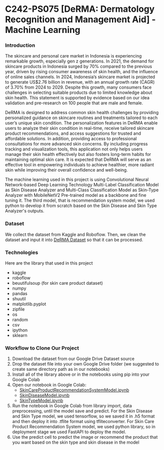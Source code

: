 
# C242-PS075 [DeRMA: Dermatology Recognition and Management Aid] - Machine Learning

### Introduction

The skincare and personal care market in Indonesia is experiencing remarkable growth, especially gen z generations. In 2021, the demand for skincare products in Indonesia surged by 70% compared to the previous year, driven by rising consumer awareness of skin health, and the influence of online sales channels. In 2024, Indonesia’s skincare market is projected to generate US$2.76 billion in revenue, with an annual growth rate (CAGR) of 3.70% from 2024 to 2029.  Despite this growth, many consumers face challenges in selecting suitable products due to limited knowledge about skin health. This statement is supported by evidence based on our idea validation and pre-research on 100 people that are male and female. 

DeRMA is designed to address common skin health challenges by providing personalized guidance on skincare routines and treatments tailored to each user’s unique skin condition.  The personalization features in DeRMA enable users to analyze their skin condition in real-time, receive tailored skincare product recommendations, and access suggestions for trusted and affordable solutions. In addition, providing access to professional consultations for more advanced skin concerns. By including progress tracking and visualization tools, this application not only helps users manage their skin health effectively but also fosters long-term habits for maintaining optimal skin care. It is expected that DeRMA will serve as an effective tool in empowering individuals to achieve healthier, more radiant skin while improving their overall confidence and well-being.  

The machine learning used in this project is using Convolutional Neural Network-based Deep Learning Technology Multi-Label Classification Model as Skin Disease Analyzer and Multi-Class Classification Model as Skin-Type Analyzer with MobileNetV2 Pre-trained model as a backbone and fine tuning it. The third model, that is recommendation system model, we used python to develop it from scratch based on the Skin Disease and Skin Type Analyzer's outputs.

### Dataset
We collect the dataset from Kaggle and Roboflow. Then, we clean the dataset and input it into [DeRMA Dataset]() so that it can be processed.


### Technologies
Here are the library that used in this project
- kaggle
- roboflow
- beuutifulsoup (for skin care product dataset)
-	numpy 
-	pandas 
-	shuutil
- matplotlib.pyplot
- zipfile
- os
- random
- csv
- ipython
- sklearn

### Workflow to Clone Our Project 
1. Download the dataset from our Google Drive Dataset source
2. Drop the dataset file into your own Google Drive folder (we suggested to create same directory path as in our notebooks)
3. Install all of the library above or in the notebooks using pip into your Google Colab
4. Open our notebook in Google Colab:
   - [SkinCareProductRecommendationSystemModel.ipynb](https://github.com/iqbalnurrizqi/Bangkit-Capstone/blob/Machine-Learning/notebooks/SkinCareRecommendationSystemModel.ipynb)
   - [SkinDiseaseModel.ipynb](https://github.com/iqbalnurrizqi/Bangkit-Capstone/blob/Machine-Learning/notebooks/SkinDiseaseModel.ipynb)
   - [SkinTypeModel.ipynb](https://github.com/iqbalnurrizqi/Bangkit-Capstone/blob/Machine-Learning/notebooks/SkinTypeModel.ipynb)
6. Run the notebook in Google Colab from library import, data preprocessing, until the model save and predict. For the Skin Disease and Skin Type model, we used tensorflow, so we saved it in .h5 format and then deploy it into .tflite format using tfliteconverter. For Skin Care Product Recommendation System model, we used python library, so in deployment stage we used FastAPI to deploy the model.
7. Use the predict cell to predict the image or recommend the product that you want based on the skin type and skin disease in the model
